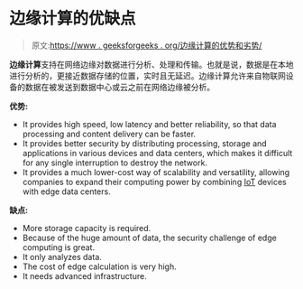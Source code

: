 # 边缘计算的优缺点

> 原文:[https://www . geeksforgeeks . org/边缘计算的优势和劣势/](https://www.geeksforgeeks.org/advantage-and-disadvantage-of-edge-computing/)

**边缘计算**支持在网络边缘对数据进行分析、处理和传输。也就是说，数据是在本地进行分析的，更接近数据存储的位置，实时且无延迟。边缘计算允许来自物联网设备的数据在被发送到数据中心或云之前在网络边缘被分析。

**优势:**

*   It provides high speed, low latency and better reliability, so that data processing and content delivery can be faster.
*   It provides better security by distributing processing, storage and applications in various devices and data centers, which makes it difficult for any single interruption to destroy the network.
*   It provides a much lower-cost way of scalability and versatility, allowing companies to expand their computing power by combining [IoT](https://www.geeksforgeeks.org/internet-of-things-and-careers-in-iot/) devices with edge data centers.

**缺点:**

*   More storage capacity is required.
*   Because of the huge amount of data, the security challenge of edge computing is great.
*   It only analyzes data.
*   The cost of edge calculation is very high.
*   It needs advanced infrastructure.